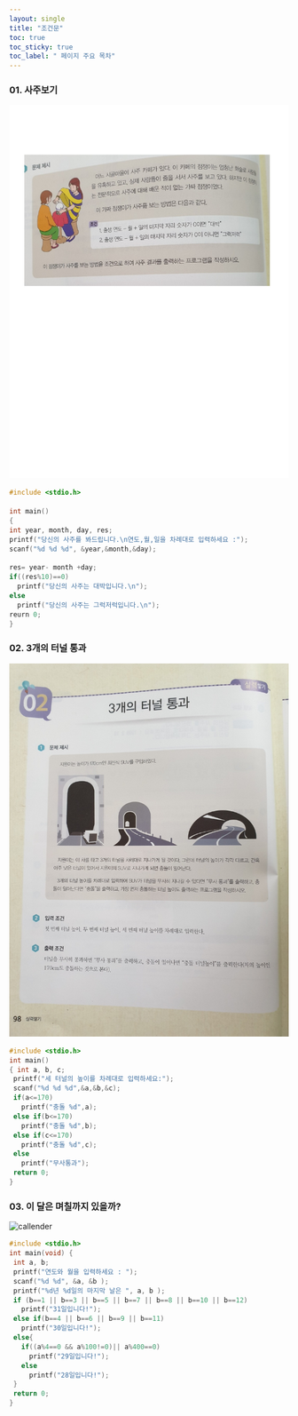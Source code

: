 ```yaml
---
layout: single
title: "조건문"
toc: true
toc_sticky: true
toc_label: " 페이지 주요 목차"
---
```


### 01. 사주보기 
![saju](/assets/images/1.jpg)
~~~c
#include <stdio.h>
 
int main()
{
int year, month, day, res;
printf("당신의 사주를 봐드립니다.\n연도,월,일을 차례대로 입력하세요 :");
scanf("%d %d %d", &year,&month,&day);

res= year- month +day;
if((res%10)==0)
  printf("당신의 사주는 대박입니다.\n");
else
  printf("당신의 사주는 그럭저럭입니다.\n");
reurn 0;
}
~~~

### 02. 3개의 터널 통과 
![tunnul](/assets/images/3.jpg)
~~~c
#include <stdio.h>
int main() 
{ int a, b, c;
 printf("세 터널의 높이를 차례대로 입력하세요:");
 scanf("%d %d %d",&a,&b,&c);
 if(a<=170)
   printf("충돌 %d",a);
 else if(b<=170)
   printf("충돌 %d",b);
 else if(c<=170)
   printf("충돌 %d",c);
 else
   printf("무사통과");
 return 0;
}
~~~

### 03. 이 달은 며칠까지 있을까?
![callender](/assets/images/3-1.jpg)
~~~c
#include <stdio.h>
int main(void) {
 int a, b;
 printf("연도와 월을 입력하세요 : ");
 scanf("%d %d", &a, &b );
 printf("%d년 %d일의 마지막 날은 ", a, b );
 if (b==1 || b==3 || b==5 || b==7 || b==8 || b==10 || b==12)
   printf("31일입니다!");
 else if(b==4 || b==6 || b==9 || b==11)
   printf("30일입니다!");
 else{
   if((a%4==0 && a%100!=0)|| a%400==0)
     printf("29일입니다!");
   else
     printf("28일입니다!");
 }
 return 0;
}
~~~



